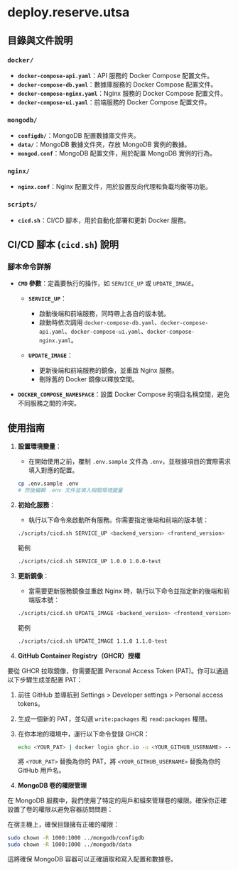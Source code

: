 # deploy.reserve.utsa

## 目錄與文件說明

### `docker/`

- **`docker-compose-api.yaml`**：API 服務的 Docker Compose 配置文件。
- **`docker-compose-db.yaml`**：數據庫服務的 Docker Compose 配置文件。
- **`docker-compose-nginx.yaml`**：Nginx 服務的 Docker Compose 配置文件。
- **`docker-compose-ui.yaml`**：前端服務的 Docker Compose 配置文件。

### `mongodb/`

- **`configdb/`**：MongoDB 配置數據庫文件夾。
- **`data/`**：MongoDB 數據文件夾，存放 MongoDB 實例的數據。
- **`mongod.conf`**：MongoDB 配置文件，用於配置 MongoDB 實例的行為。

### `nginx/`

- **`nginx.conf`**：Nginx 配置文件，用於設置反向代理和負載均衡等功能。

### `scripts/`

- **`cicd.sh`**：CI/CD 腳本，用於自動化部署和更新 Docker 服務。

## CI/CD 腳本 (`cicd.sh`) 說明

### 腳本命令詳解

- **`CMD` 參數**：定義要執行的操作，如 `SERVICE_UP` 或 `UPDATE_IMAGE`。
  
  - **`SERVICE_UP`**：
    - 啟動後端和前端服務，同時帶上各自的版本號。
    - 啟動時依次調用 `docker-compose-db.yaml`、`docker-compose-api.yaml`、`docker-compose-ui.yaml`、`docker-compose-nginx.yaml`。
  
  - **`UPDATE_IMAGE`**：
    - 更新後端和前端服務的鏡像，並重啟 Nginx 服務。
    - 刪除舊的 Docker 鏡像以釋放空間。

- **`DOCKER_COMPOSE_NAMESPACE`**：設置 Docker Compose 的項目名稱空間，避免不同服務之間的沖突。

## 使用指南

1. **設置環境變量**：
   - 在開始使用之前，覆制 `.env.sample` 文件為 `.env`，並根據項目的實際需求填入對應的配置。

   ```bash
   cp .env.sample .env
   # 然後編輯 .env 文件並填入相關環境變量
   ```

2. **初始化服務**：
   - 執行以下命令來啟動所有服務。你需要指定後端和前端的版本號：

   ```bash
   ./scripts/cicd.sh SERVICE_UP <backend_version> <frontend_version>
   ```

   範例

   ```bash
   ./scripts/cicd.sh SERVICE_UP 1.0.0 1.0.0-test
   ```

3. **更新鏡像**：
   - 當需要更新服務鏡像並重啟 Nginx 時，執行以下命令並指定新的後端和前端版本號：

   ```bash
   ./scripts/cicd.sh UPDATE_IMAGE <backend_version> <frontend_version>
   ```

   範例

   ```bash
   ./scripts/cicd.sh UPDATE_IMAGE 1.1.0 1.1.0-test
   ```

4. **GitHub Container Registry（GHCR）授權**

要從 GHCR 拉取鏡像，你需要配置 Personal Access Token (PAT)。你可以通過以下步驟生成並配置 PAT：

1. 前往 GitHub 並導航到 Settings > Developer settings > Personal access tokens。
2. 生成一個新的 PAT，並勾選 `write:packages` 和 `read:packages` 權限。
3. 在你本地的環境中，運行以下命令登錄 GHCR：

    ```bash
    echo <YOUR_PAT> | docker login ghcr.io -u <YOUR_GITHUB_USERNAME> --password-stdin
    ```

    將 `<YOUR_PAT>` 替換為你的 PAT，將 `<YOUR_GITHUB_USERNAME>` 替換為你的 GitHub 用戶名。

5. **MongoDB 卷的權限管理**

在 MongoDB 服務中，我們使用了特定的用戶和組來管理卷的權限。確保你正確設置了卷的權限以避免容器訪問問題：

在宿主機上，確保目錄擁有正確的權限：

```bash
sudo chown -R 1000:1000 ../mongodb/configdb
sudo chown -R 1000:1000 ../mongodb/data
```

這將確保 MongoDB 容器可以正確讀取和寫入配置和數據卷。
